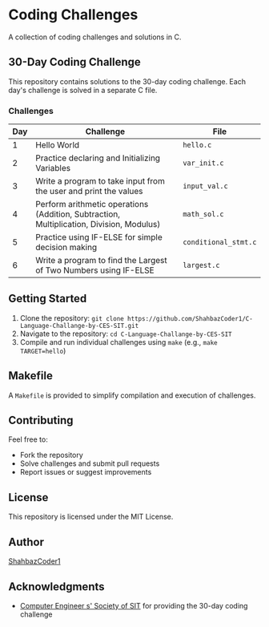 # Coding Challenges

A collection of coding challenges and solutions in C.


## 30-Day Coding Challenge

This repository contains solutions to the 30-day coding challenge. Each day's challenge is solved in a separate C file.


### Challenges

| Day | Challenge | File |
| --- | --- | --- |
| 1   | Hello World | `hello.c` |
| 2   | Practice declaring and Initializing Variables | `var_init.c` |
| 3   | Write a program to take input from the user and print the values | `input_val.c` |
| 4   | Perform arithmetic operations (Addition, Subtraction, Multiplication, Division, Modulus) | `math_sol.c` |
| 5   | Practice using IF-ELSE for simple decision making | `conditional_stmt.c` |
| 6   | Write a program to find the Largest of Two Numbers using IF-ELSE | `largest.c` |


## Getting Started

1. Clone the repository: `git clone https://github.com/ShahbazCoder1/C-Language-Challange-by-CES-SIT.git`
2. Navigate to the repository: `cd C-Language-Challange-by-CES-SIT`
3. Compile and run individual challenges using `make` (e.g., `make TARGET=hello`)


## Makefile

A `Makefile` is provided to simplify compilation and execution of challenges.


## Contributing

Feel free to:

*   Fork the repository
*   Solve challenges and submit pull requests
*   Report issues or suggest improvements


## License

This repository is licensed under the MIT License.


## Author

[ShahbazCoder1](https://github.com/ShahbazCoder1)


## Acknowledgments

* [Computer Engineer s' Society of SIT](https://www.linkedin.com/company/computer-engineers-society-sit/) for providing the 30-day coding challenge
